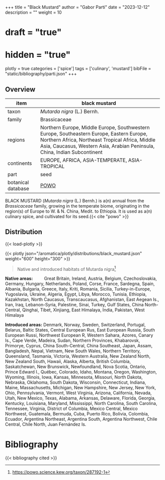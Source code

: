 +++
title = "Black Mustard"
author = "Gabor Parti"
date = "2023-12-12"
description = ""
weight = 10
# draft = "true"
# hidden = "true"
plotly = true
categories = ['spice']
tags = ['culinary', 'mustard']
bibFile = "static/bibliography/parti.json"
+++

 [<i class="fab fa-wikipedia-w"></i>](https://en.wikipedia.org/wiki/Rhamphospermum_nigrum)

<center>



</center>

## Overview

|       item       |                                                                                                      black mustard                                                                                                     |
|------------------|------------------------------------------------------------------------------------------------------------------------------------------------------------------------------------------------------------------------|
|       taxon      |                                                                                               *Mutarda nigra* (L.) Bernh.                                                                                              |
|      family      |                                                                                                      Brassicaceae                                                                                                      |
|      regions     |Northern Europe, Middle Europe, Southwestern Europe, Southeastern Europe, Eastern Europe, Northern Africa, Northeast Tropical Africa, Middle Asia, Caucasus, Western Asia, Arabian Peninsula, China, Indian Subcontinent|
|    continents    |                                                                                      EUROPE, AFRICA, ASIA-TEMPERATE, ASIA-TROPICAL                                                                                     |
|       part       |                                                                                                          seed                                                                                                          |
|botanical database|                                                                                   [POWO](https://powo.science.kew.org/taxon/287192-1)                                                                                  |

BLACK MUSTARD (*Mutarda nigra* (L.) Bernh.) is a(n) annual from the *Brassicaceae* family, growing in the temperate biome, originating in the region(s) of Europe to W. & N. China, Medit. to Ethiopia. It is used as a(n) culinary spice, and cultivated for its seed.{{< cite "powo" >}}



## Distribution

{{< load-plotly >}}

{{< plotly json="/aromatica/plotly/distributions/black_mustard.json" weight="600" height="300" >}}

>Native and introduced habitats of Mutarda nigra[^powo]

[^powo]: https://powo.science.kew.org/taxon/287192-1

<p style="text-align:left;">

**Native areas:** &ensp; &ensp; &ensp; Great Britain, Ireland, Austria, Belgium, Czechoslovakia, Germany, Hungary, Netherlands, Poland, Corse, France, Sardegna, Spain, Albania, Bulgaria, Greece, Italy, Kriti, Romania, Sicilia, Turkey-in-Europe, Yugoslavia, Ukraine, Algeria, Egypt, Libya, Morocco, Tunisia, Ethiopia, Kazakhstan, North Caucasus, Transcaucasus, Afghanistan, East Aegean Is., Iran, Iraq, Lebanon-Syria, Palestine, Sinai, Turkey, Gulf States, China North-Central, Qinghai, Tibet, Xinjiang, East Himalaya, India, Pakistan, West Himalaya

**Introduced areas:** Denmark, Norway, Sweden, Switzerland, Portugal, Belarus, Baltic States, Central European Rus, East European Russia, South European Russi, Northwest European R, Western Sahara, Azores, Canary Is., Cape Verde, Madeira, Sudan, Northern Provinces, Khabarovsk, Primorye, Cyprus, China South-Central, China Southeast, Japan, Assam, Bangladesh, Nepal, Vietnam, New South Wales, Northern Territory, Queensland, Tasmania, Victoria, Western Australia, New Zealand North, New Zealand South, Hawaii, Alaska, Alberta, British Columbia, Saskatchewan, New Brunswick, Newfoundland, Nova Scotia, Ontario, Prince Edward I., Québec, Colorado, Idaho, Montana, Oregon, Washington, Wyoming, Illinois, Iowa, Kansas, Minnesota, Missouri, North Dakota, Nebraska, Oklahoma, South Dakota, Wisconsin, Connecticut, Indiana, Maine, Massachusetts, Michigan, New Hampshire, New Jersey, New York, Ohio, Pennsylvania, Vermont, West Virginia, Arizona, California, Nevada, Utah, New Mexico, Texas, Alabama, Arkansas, Delaware, Florida, Georgia, Kentucky, Louisiana, Maryland, Mississippi, North Carolina, South Carolina, Tennessee, Virginia, District of Columbia, Mexico Central, Mexico Northwest, Guatemala, Bermuda, Cuba, Puerto Rico, Bolivia, Colombia, Ecuador, Argentina Northeast, Argentina South, Argentina Northwest, Chile Central, Chile North, Juan Fernández Is.

</p>



# Bibliography

{{< bibliography cited >}}

